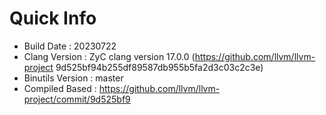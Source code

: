 # Quick Info
* Build Date : 20230722
* Clang Version : ZyC clang version 17.0.0 (https://github.com/llvm/llvm-project 9d525bf94b255df89587db955b5fa2d3c03c2c3e)
* Binutils Version : master
* Compiled Based : https://github.com/llvm/llvm-project/commit/9d525bf9


